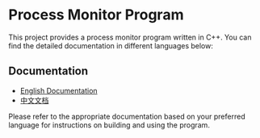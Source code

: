 # Process Monitor Program

This project provides a process monitor program written in C++. You can find the detailed documentation in different languages below:

## Documentation

- [English Documentation](./Doc/README_en.md)
- [中文文档](./Doc/README_zh.md)

Please refer to the appropriate documentation based on your preferred language for instructions on building and using the program.

